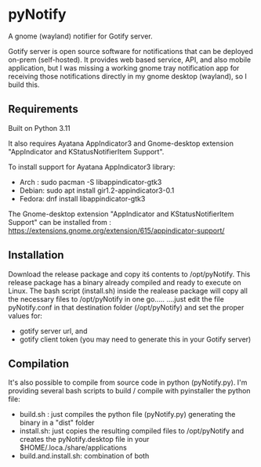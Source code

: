 # pyNotify
A gnome (wayland) notifier for Gotify server.

Gotify server is open source software for notifications that can be deployed on-prem (self-hosted). 
It provides web based service, API,  and also mobile application, but I was missing a working gnome tray notification app for receiving those notifications directly in my gnome desktop (wayland), so I build this.

## Requirements
Built on Python 3.11

It also requires Ayatana AppIndicator3 and Gnome-desktop extension "AppIndicator and KStatusNotifierItem Support".

To install support for Ayatana AppIndicator3 library:
- Arch  : sudo pacman -S libappindicator-gtk3
- Debian: sudo apt install gir1.2-appindicator3-0.1
- Fedora: dnf install libappindicator-gtk3

The Gnome-desktop extension "AppIndicator and KStatusNotifierItem Support" can be installed from : https://extensions.gnome.org/extension/615/appindicator-support/
  

## Installation
Download the release package and copy itś contents to /opt/pyNotify. 
This release package has a binary already compiled and ready to execute on Linux.
The bash script (install.sh) inside the realease package will copy all the necessary files to /opt/pyNotify in one go.....
....just edit the file pyNotify.conf in that destination folder (/opt/pyNotify) and set the proper values for:
- gotify server url, and 
- gotify client token  (you may need to generate this in your Gotify server)

## Compilation
It's also possible to compile from source code in python (pyNotify.py).
I'm providing several bash scripts to build / compile with pyinstaller the python file:
- build.sh : just compiles the python file (pyNotify.py) generating the binary in a "dist" folder
- install.sh: just copies the resulting compiled files to /opt/pyNotify and creates the pyNotify.desktop file in your $HOME/.loca./share/applications
- build.and.install.sh: combination of both 
